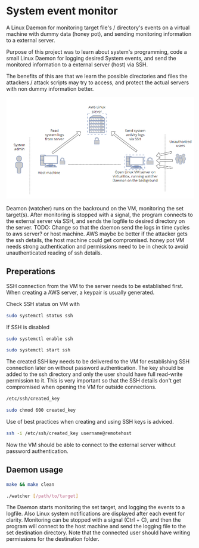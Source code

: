 # System event monitor

A Linux Daemon for monitoring target file's / directory's events on a virtual machine with dummy data (honey pot), and sending monitoring information to a external server.

Purpose of this project was to learn about system's programming, code a small Linux Daemon for logging desired System events, and send the monitored information to a external server (host) via SSH.

The benefits of this are that we learn the possible directories and files the attackers / attack scripts may try to access, and protect the actual servers with non dummy information better.

![Setup Diagram](./pictures/setup_diagram.png)

Deamon (watcher) runs on the backround on the VM, monitoring the set target(s). After monitoring is stopped with a signal, the program connects to the external server via SSH, and sends the logfile to desired directory on the server.
TODO: Change so that the daemon send the logs in time cycles to aws server? or host machine. AWS maybe be better if the attacker gets the ssh details, the host machine could get compromised. honey pot VM needs strong authentication and permissions need to be in check to avoid unauthenticated reading of ssh details.

## Preperations

SSH connection from the VM to the server needs to be established first. When creating a AWS server, a keypair is usually generated.

Check SSH status on VM with
``` bash
sudo systemctl status ssh
```

If SSH is disabled
``` bash
sudo systemctl enable ssh
```
``` bash
sudo systemctl start ssh
```
The created SSH key needs to be delivered to the VM for establishing SSH connection later on without password authentication.
The key should be added to the ssh directory and only the user should have full read-write permission to it. This is very important so that the SSH details don't get compromised when opening the VM for outside connections.
``` bash
/etc/ssh/created_key
```
``` bash
sudo chmod 600 created_key
```
Use of best practices when creating and using SSH keys is adviced.

``` bash
ssh -i /etc/ssh/created_key username@remotehost
```

Now the VM should be able to connect to the external server without password authentication.

## Daemon usage

``` bash
make && make clean
```

``` bash
./watcher [/path/to/target]
```
The Daemon starts monitoring the set target, and logging the events to a logfile. Also Linux system notifications are displayed after each event for clarity.
Monitoring can be stopped with a signal (Ctrl + C), and then the program will connect to the host machine and send the logging file to the set destination directory. Note that the connected user should have writing permissions for the destination folder.
